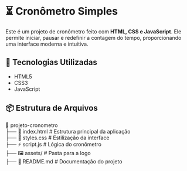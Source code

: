 <!DOCTYPE html>
<html lang="pt">
<head>
    <meta charset="UTF-8">
    <meta name="viewport" content="width=device-width, initial-scale=1.0">
</head>
<body>
    <h1>⏳ Cronômetro Simples</h1>
    <p>
        Este é um projeto de cronômetro feito com <strong>HTML, CSS e JavaScript</strong>. Ele permite iniciar, pausar e redefinir a contagem do tempo, proporcionando uma interface moderna e intuitiva.
    </p>
    <h2>🚀 Tecnologias Utilizadas</h2>
    <ul>
        <li>HTML5</li>
        <li>CSS3</li>
        <li>JavaScript</li>
    </ul>
    <h2>📦 Estrutura de Arquivos</h2>
    <div class="code-block">
        📂 projeto-cronometro <br>
        ├── 📄 index.html  # Estrutura principal da aplicação <br>
        ├── 🎨 styles.css  # Estilização da interface <br>
        ├── ⚡ script.js   # Lógica do cronômetro <br>
        ├── 🖼️ assets/     # Pasta para a logo <br>
        ├── 📄 README.md   # Documentação do projeto
    </div>
</body>
</html>

